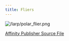 ```yaml
---
title: Fliers
---
```


![/larp/polar_flier.png](/larp/polar_flier.png)

[Affinity Publisher Source File](/larp/polar_flier.afpub)